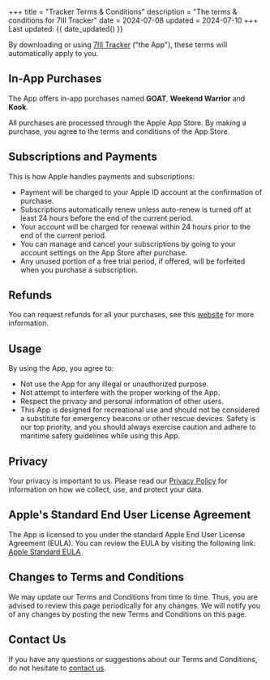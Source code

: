 +++
title = "Tracker Terms & Conditions"
description = "The terms & conditions for 7III Tracker"
date = 2024-07-08
updated = 2024-07-10
+++
Last updated: {{ date_updated() }}

By downloading or using [7III Tracker](/tracker) ("the App"), these terms will automatically apply to you.

## In-App Purchases
The App offers in-app purchases named **GOAT**, **Weekend Warrior** and **Kook**.

All purchases are processed through the Apple App Store. By making a purchase, you agree to the terms and conditions of the App Store.

## Subscriptions and Payments
This is how Apple handles payments and subscriptions:
- Payment will be charged to your Apple ID account at the confirmation of purchase.
- Subscriptions automatically renew unless auto-renew is turned off at least 24 hours before the end of the current period.
- Your account will be charged for renewal within 24 hours prior to the end of the current period.
- You can manage and cancel your subscriptions by going to your account settings on the App Store after purchase.
- Any unused portion of a free trial period, if offered, will be forfeited when you purchase a subscription.

## Refunds
You can request refunds for all your purchases, see this [website](https://support.apple.com/en-us/118223) for more information.

## Usage
By using the App, you agree to:
- Not use the App for any illegal or unauthorized purpose.
- Not attempt to interfere with the proper working of the App.
- Respect the privacy and personal information of other users.
- This App is designed for recreational use and should not be considered a substitute for emergency beacons or other rescue devices. Safety is our top priority, and you should always exercise caution and adhere to maritime safety guidelines while using this App.

## Privacy
Your privacy is important to us. Please read our [Privacy Policy](/tracker/privacy-policy) for information on how we collect, use, and protect your data.

## Apple's Standard End User License Agreement
The App is licensed to you under the standard Apple End User License Agreement (EULA). You can review the EULA by visiting the following link:
[Apple Standard EULA](https://www.apple.com/legal/internet-services/itunes/dev/stdeula/)

## Changes to Terms and Conditions
We may update our Terms and Conditions from time to time. Thus, you are advised to review this page periodically for any changes. We will notify you of any changes by posting the new Terms and Conditions on this page.

## Contact Us
If you have any questions or suggestions about our Terms and Conditions, do not hesitate to [contact us](/contact).